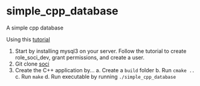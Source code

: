 # simple_cpp_database
A simple cpp database

Using this [tutorial](https://dane-bulat.medium.com/working-with-databases-in-c-an-introduction-7d6a6a78ae66)

1. Start by installing mysql3 on your server. Follow the tutorial to create role_soci_dev, grant permissions, and create a user.
2. Git clone [soci](github.com/SOCI/soci.git)
2. Create the C++ application by...
a. Create a `build` folder
b. Run `cmake ..`
c. Run `make`
d. Run executable by running `./simple_cpp_database`
